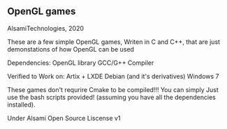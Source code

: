 ## OpenGL games

AlsamiTechnologies, 2020

These are a few simple OpenGL games, Writen in C and C++, that are just demonstations of how OpenGL can be used 

Dependencies:
OpenGL library
GCC/G++ Compiler

Verified to Work on:
Artix + LXDE
Debian (and it's derivatives)
Windows 7

These games don't requrire Cmake to be compiled!!! You can simply Just use the bash scripts provided! (assuming you have all the dependencies installed).

Under Alsami Open Source Liscense v1

